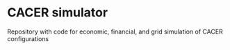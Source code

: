 # CACER simulator
Repository with code for economic, financial, and grid simulation of CACER configurations 

